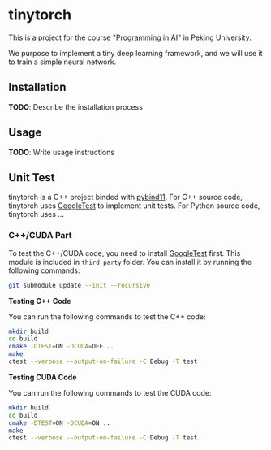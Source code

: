 # tinytorch

This is a project for the course "[Programming in AI](https://pkuprogramminginai.github.io/Labs-Documentation/#/)" in Peking University.

We purpose to implement a tiny deep learning framework, and we will use it to train a simple neural network.

## Installation

**TODO**: Describe the installation process

## Usage

**TODO**: Write usage instructions

## Unit Test

tinytorch is a C++ project binded with [pybind11](https://github.com/pybind/pybind11). For C++ source code, tinytorch uses [GoogleTest](https://github.com/google/googletest) to implement unit tests. For Python source code, tinytorch uses ...

### C++/CUDA Part

To test the C++/CUDA code, you need to install [GoogleTest](https://github.com/google/googletest) first. This module is included in `third_party` folder. You can install it by running the following commands:

```bash
git submodule update --init --recursive
```

**Testing C++ Code**

You can run the following commands to test the C++ code:

```bash
mkdir build
cd build
cmake -DTEST=ON -DCUDA=OFF ..
make
ctest --verbose --output-on-failure -C Debug -T test
```

**Testing CUDA Code**

You can run the following commands to test the CUDA code:

```bash
mkdir build
cd build
cmake -DTEST=ON -DCUDA=ON ..
make
ctest --verbose --output-on-failure -C Debug -T test
```